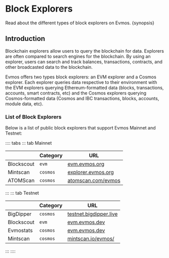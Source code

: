 <!--
order: 1
-->

# Block Explorers

Read about the different types of block explorers on Evmos. {synopsis}

## Introduction

Blockchain explorers allow users to query the blockchain for data. Explorers are often compared to search engines for the blockchain. By using an explorer, users can search and track balances, transactions, contracts, and other broadcasted data to the blockchain.

Evmos offers two types block explorers: an EVM explorer and a Cosmos explorer. Each explorer queries data respective to their environment with the EVM explorers querying Ethereum-formatted data (blocks, transactions, accounts, smart contracts, etc) and the Cosmos explorers querying Cosmos-formatted data (Cosmos and IBC transactions, blocks, accounts, module data, etc).

### List of Block Explorers

Below is a list of public block explorers that support Evmos Mainnet and Testnet:

:::: tabs
::: tab Mainnet

|                      | Category | URL                    |
| -------------------- | -------- | ---------------------- |
| Blockscout  | `evm`    | [evm.evmos.org](https://evm.evmos.org/)                       |
| Mintscan   | `cosmos` | [explorer.evmos.org](https://explorer.evmos.org/) |
| ATOMScan   | `cosmos` | [atomscan.com/evmos](https://atomscan.com/evmos) |
:::
::: tab Testnet

|                      | Category | URL                    |
| -------------------- | -------- | ---------------------- |
| BigDipper  | `cosmos`    | [testnet.bigdipper.live](https://testnet.evmos.bigdipper.live/)                       |
| Blockscout  | `evm`    | [evm.evmos.dev](https://evm.evmos.dev/)                       |
| Evmostats  | `cosmos`    | [evm.evmos.dev](https://testnet.evmostats.io/)                       |
| Mintscan   | `cosmos` | [mintscan.io/evmos/](https://www.mintscan.io/evmos/) |
:::
::::
